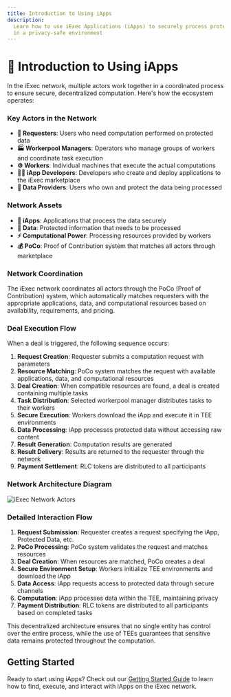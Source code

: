 ```yaml
---
title: Introduction to Using iApps
description:
  Learn how to use iExec Applications (iApps) to securely process protected data
  in a privacy-safe environment
---
```


# 📝 Introduction to Using iApps

In the iExec network, multiple actors work together in a coordinated process to
ensure secure, decentralized computation. Here's how the ecosystem operates:

### Key Actors in the Network

- **👤 Requesters**: Users who need computation performed on protected data
- **🏭 Workerpool Managers**: Operators who manage groups of workers and
  coordinate task execution
- **⚙️ Workers**: Individual machines that execute the actual computations
- **👨‍💻 iApp Developers**: Developers who create and deploy applications to the
  iExec marketplace
- **🔐 Data Providers**: Users who own and protect the data being processed

### Network Assets

- **📱 iApps**: Applications that process the data securely
- **💾 Data**: Protected information that needs to be processed
- **⚡ Computational Power**: Processing resources provided by workers
- **💰 PoCo**: Proof of Contribution system that matches all actors through
  marketplace

### Network Coordination

The iExec network coordinates all actors through the PoCo (Proof of
Contribution) system, which automatically matches requesters with the
appropriate applications, data, and computational resources based on
availability, requirements, and pricing.

### Deal Execution Flow

When a deal is triggered, the following sequence occurs:

1. **Request Creation**: Requester submits a computation request with parameters
2. **Resource Matching**: PoCo system matches the request with available
   applications, data, and computational resources
3. **Deal Creation**: When compatible resources are found, a deal is created
   containing multiple tasks
4. **Task Distribution**: Selected workerpool manager distributes tasks to their
   workers
5. **Secure Execution**: Workers download the iApp and execute it in TEE
   environments
6. **Data Processing**: iApp processes protected data without accessing raw
   content
7. **Result Generation**: Computation results are generated
8. **Result Delivery**: Results are returned to the requester through the
   network
9. **Payment Settlement**: RLC tokens are distributed to all participants

### Network Architecture Diagram

![iExec Network Actors](/assets/use-iapp/iexec-actors-diagram.svg)

### Detailed Interaction Flow

1. **Request Submission**: Requester creates a request specifying the iApp,
   Protected Data, etc.
2. **PoCo Processing**: PoCo system validates the request and matches resources
3. **Deal Creation**: When resources are matched, PoCo creates a deal
4. **Secure Environment Setup**: Workers initialize TEE environments and
   download the iApp
5. **Data Access**: iApp requests access to protected data through secure
   channels
6. **Computation**: iApp processes data within the TEE, maintaining privacy
7. **Payment Distribution**: RLC tokens are distributed to all participants
   based on completed tasks

This decentralized architecture ensures that no single entity has control over
the entire process, while the use of TEEs guarantees that sensitive data remains
protected throughout the computation.

## Getting Started

Ready to start using iApps? Check out our
[Getting Started Guide](./getting-started.md) to learn how to find, execute, and
interact with iApps on the iExec network.
